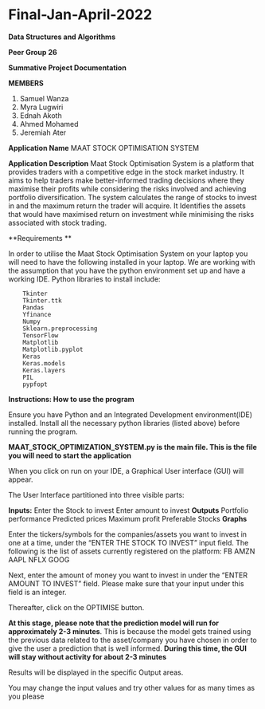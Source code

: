 # Final-Jan-April-2022

**Data Structures and Algorithms**

**Peer Group 26**

**Summative Project Documentation**

**MEMBERS**
1. Samuel Wanza
2. Myra Lugwiri
3. Ednah Akoth
4. Ahmed Mohamed
5. Jeremiah Ater



**Application Name**
MAAT STOCK OPTIMISATION SYSTEM

**Application Description**
Maat Stock Optimisation System is a  platform that provides traders with a competitive edge in the stock market industry. It aims to help traders make better-informed trading decisions where they maximise their profits while considering the risks involved and achieving portfolio diversification. The system calculates the range of stocks to invest in and the maximum return the trader will acquire. It Identifies the assets that would have maximised return on investment while minimising the risks associated with stock trading.

**Requirements **

In order to utilise the Maat Stock Optimisation System on your laptop you will need to have the following installed in your laptop. We are working with the assumption that you have the python environment set up and have a working IDE.
Python libraries to install include:

        Tkinter 
        Tkinter.ttk
        Pandas
        Yfinance
        Numpy
        Sklearn.preprocessing
        TensorFlow
        Matplotlib
        Matplotlib.pyplot
        Keras
        Keras.models
        Keras.layers
        PIL
        pypfopt


**Instructions: How to use the program**



Ensure you have Python and an Integrated Development environment(IDE) installed.
Install all the necessary python libraries (listed above) before running the program.

**MAAT_STOCK_OPTIMIZATION_SYSTEM.py is the main file. This is the file you will need to start the application**

When you click on run on your IDE, a Graphical User interface (GUI) will appear.

The User Interface partitioned into three visible parts:

**Inputs:**
        Enter the Stock to invest
        Enter amount to invest
**Outputs**
        Portfolio performance
        Predicted prices
        Maximum profit
        Preferable Stocks
**Graphs**

Enter the tickers/symbols for the companies/assets you want to invest in one at a time, under the “ENTER THE STOCK TO INVEST” input field. The following is the list of assets currently registered on the platform:
        FB
        AMZN 
        AAPL 
        NFLX
        GOOG

Next, enter the amount of money you want to invest in under the “ENTER AMOUNT TO INVEST” field. Please make sure that your input under this field is an integer. 

Thereafter, click on the OPTIMISE button. 

**At this stage, please note that the prediction model will run for approximately 2-3 minutes**. This is because the model gets trained using the previous data related to the asset/company you have chosen in order to give the user a prediction that is well informed. **During this time, the GUI will stay without activity for about 2-3 minutes**

Results will be displayed in the specific Output areas. 

You may change the input values and try other values for as many times as you please

